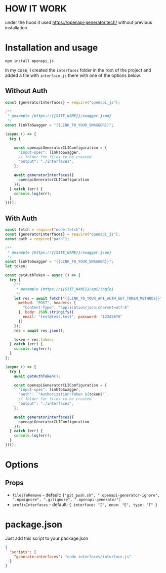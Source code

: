 # HOW IT WORK

under the hood it used https://openapi-generator.tech/ without previous installation.

# Installation and usage

```npm install openapi_js```

In my case, I created the `interfaces` folder in the root of the project and added a file with `interface.js` there with one of the options below.

## Without Auth
```js
const {generatorInterfaces} = require("openapi_js");

/**
 * @example {https://{{SITE_NAME}}/swagger.json}
 */
const linkToSwagger = "{{LINK_TO_YOUR_SWAGGER}}";

(async () => {
  try {

    const openapiGeneratorCLIConfiguration = {
      "input-spec": linkToSwagger,
      // folder for files to be created
      "output": "./interfaces",
    };

    await generatorInterfaces({
      openapiGeneratorCLIConfiguration
    });
  } catch (err) {
    console.log(err);
  }
})();
```

## With Auth
```js
const fetch = require("node-fetch");
const {generatorInterfaces} = require("openapi_js");
const path = require("path");

/**
 * @example {https://{{SITE_NAME}}/swagger.json}
 */
const linkToSwagger = "{{LINK_TO_YOUR_SWAGGER}}";
let token;

const getAuthToken = async () => {
  try {
    /**
     * @example {https://{{SITE_NAME}}/api/login}
     */
    let res = await fetch("{{LINK_TO_YOUR_API_AUTH_GET_TOKEN_METHODS}}", {
      method: "POST", headers: {
        "Content-Type": "application/json;charset=utf-8"
      }, body: JSON.stringify({
        email: "test@test.test", password: "12345678"
      })
    });
    res = await res.json();

    token = res.token;
  } catch (err) {
    console.log(err);
  }
};

(async () => {
  try {
    await getAuthToken();

    const openapiGeneratorCLIConfiguration = {
      "input-spec": linkToSwagger,
      "auth": `"Authorization:Token ${token}"`,
      // folder for files to be created
      "output": "./interfaces",
    };

    await generatorInterfaces({
      openapiGeneratorCLIConfiguration
    });
  } catch (err) {
    console.log(err);
  }
})();
```

# Options

## Props

- `filesToRemove` - default: ```["git_push.sh", ".openapi-generator-ignore", ".npmignore", ".gitignore", ".openapi-generator"]```
- `prefixInterfaces` - default: ```{
  interface: "I", enum: "E", type: "T"
}```

# package.json

Just add this script to your package.json
```json
{
  "scripts": {
    "generate:interfaces": "node interfaces/interface.js"
  }
}
```
